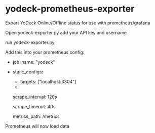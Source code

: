 # yodeck-prometheus-exporter
Export YoDeck Online/Offline status for use with prometheus/grafana


Open yodeck-exporter.py add your API key and username

run yodeck-exporter.py

Add this into your prometheus config:

  - job_name: "yodeck"
  - 
    static_configs:
    
      - targets: ["localhost:3304"]
      - 
    scrape_interval: 120s

    scrape_timeout: 40s
    
    metrics_path: /metrics
    

Prometheus will now load data
